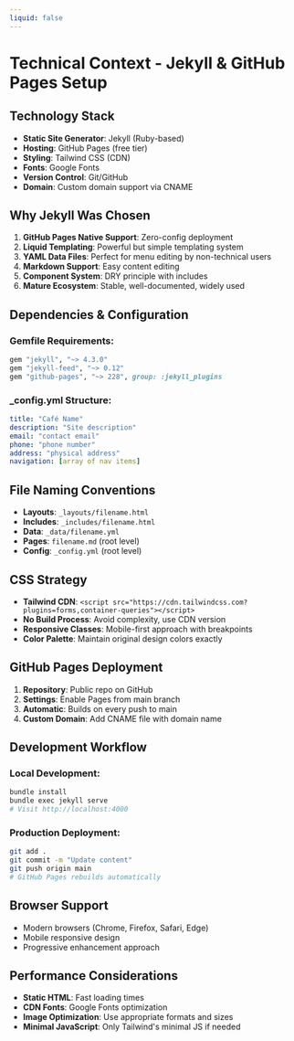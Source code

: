 ```yaml
---
liquid: false
---
```


# Technical Context - Jekyll & GitHub Pages Setup

## Technology Stack
- **Static Site Generator**: Jekyll (Ruby-based)
- **Hosting**: GitHub Pages (free tier)
- **Styling**: Tailwind CSS (CDN)
- **Fonts**: Google Fonts
- **Version Control**: Git/GitHub
- **Domain**: Custom domain support via CNAME

## Why Jekyll Was Chosen
1. **GitHub Pages Native Support**: Zero-config deployment
2. **Liquid Templating**: Powerful but simple templating system
3. **YAML Data Files**: Perfect for menu editing by non-technical users
4. **Markdown Support**: Easy content editing
5. **Component System**: DRY principle with includes
6. **Mature Ecosystem**: Stable, well-documented, widely used

## Dependencies & Configuration

### Gemfile Requirements:
```ruby
gem "jekyll", "~> 4.3.0"
gem "jekyll-feed", "~> 0.12"
gem "github-pages", "~> 228", group: :jekyll_plugins
```

### _config.yml Structure:
```yaml
title: "Café Name"
description: "Site description"
email: "contact email"
phone: "phone number"
address: "physical address"
navigation: [array of nav items]
```

## File Naming Conventions
- **Layouts**: `_layouts/filename.html`
- **Includes**: `_includes/filename.html`
- **Data**: `_data/filename.yml`
- **Pages**: `filename.md` (root level)
- **Config**: `_config.yml` (root level)

## CSS Strategy
- **Tailwind CDN**: `<script src="https://cdn.tailwindcss.com?plugins=forms,container-queries"></script>`
- **No Build Process**: Avoid complexity, use CDN version
- **Responsive Classes**: Mobile-first approach with breakpoints
- **Color Palette**: Maintain original design colors exactly

## GitHub Pages Deployment
1. **Repository**: Public repo on GitHub
2. **Settings**: Enable Pages from main branch
3. **Automatic**: Builds on every push to main
4. **Custom Domain**: Add CNAME file with domain name

## Development Workflow
### Local Development:
```bash
bundle install
bundle exec jekyll serve
# Visit http://localhost:4000
```

### Production Deployment:
```bash
git add .
git commit -m "Update content"
git push origin main
# GitHub Pages rebuilds automatically
```

## Browser Support
- Modern browsers (Chrome, Firefox, Safari, Edge)
- Mobile responsive design
- Progressive enhancement approach

## Performance Considerations
- **Static HTML**: Fast loading times
- **CDN Fonts**: Google Fonts optimization
- **Image Optimization**: Use appropriate formats and sizes
- **Minimal JavaScript**: Only Tailwind's minimal JS if needed
